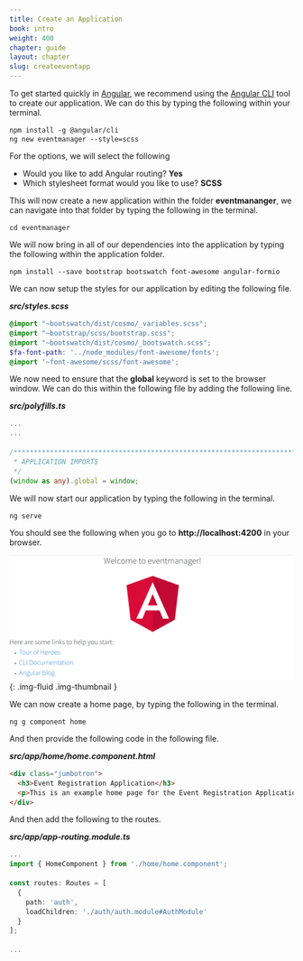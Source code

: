 ```yaml
---
title: Create an Application
book: intro
weight: 400
chapter: guide
layout: chapter
slug: createeventapp
---
```

To get started quickly in [Angular](https://angular.io), we recommend using the [Angular CLI](https://cli.angular.io/) tool to create our application. We can do this by typing the following within your terminal.

```
npm install -g @angular/cli
ng new eventmanager --style=scss
```

For the options, we will select the following

 - Would you like to add Angular routing? **Yes**
 - Which stylesheet format would you like to use? **SCSS**

This will now create a new application within the folder **eventmananger**, we can navigate into that folder by typing the following in the terminal.

```
cd eventmanager
```


We will now bring in all of our dependencies into the application by typing the following within the application folder.

```
npm install --save bootstrap bootswatch font-awesome angular-formio
```

We can now setup the styles for our application by editing the following file.

***src/styles.scss***
```scss
@import "~bootswatch/dist/cosmo/_variables.scss";
@import "~bootstrap/scss/bootstrap.scss";
@import "~bootswatch/dist/cosmo/_bootswatch.scss";
$fa-font-path: '../node_modules/font-awesome/fonts';
@import '~font-awesome/scss/font-awesome';
```

We now need to ensure that the **global** keyword is set to the browser window. We can do this within the following file by adding the following line.

***src/polyfills.ts***
```ts
...
...

/***************************************************************************************************
 * APPLICATION IMPORTS
 */
(window as any).global = window;
```

We will now start our application by typing the following in the terminal.

```
ng serve
```

You should see the following when you go to **http://localhost:4200** in your browser.

![](/assets/img/userguide/ngserve.png){: .img-fluid .img-thumbnail }

We can now create a home page, by typing the following in the terminal.

```
ng g component home
```

And then provide the following code in the following file.

***src/app/home/home.component.html***
```html
<div class="jumbotron">
  <h3>Event Registration Application</h3>
  <p>This is an example home page for the Event Registration Application</p>
</div>
```

And then add the following to the routes.

***src/app/app-routing.module.ts***
```ts
...
import { HomeComponent } from './home/home.component';

const routes: Routes = [
  {
    path: 'auth',
    loadChildren: './auth/auth.module#AuthModule'
  }
];

...
```

